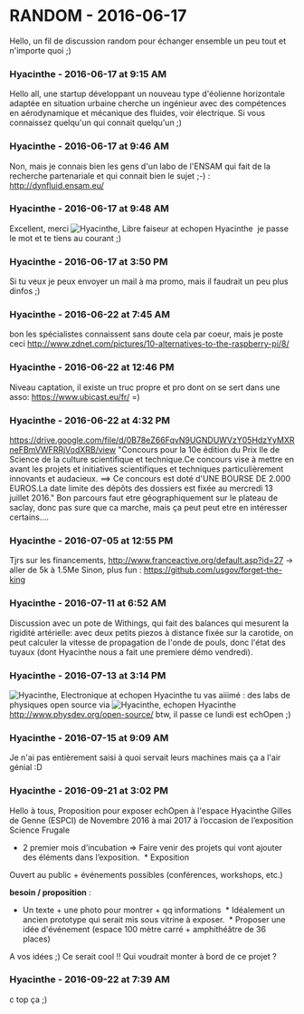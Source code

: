 # RANDOM  - 2016-06-17

Hello, un fil de discussion random pour échanger ensemble un peu tout et n'importe quoi ;)

### **Hyacinthe** - 2016-06-17 at 9:15 AM

Hello all,   une startup développant un nouveau type d'éolienne horizontale adaptée en situation urbaine cherche un ingénieur avec des compétences en aérodynamique et mécanique des fluides, voir électrique.   Si vous connaissez quelqu'un qui connait quelqu'un ;)

### **Hyacinthe** - 2016-06-17 at 9:46 AM

Non, mais je connais bien les gens d'un labo de l'ENSAM qui fait de la recherche partenariale et qui connait bien le sujet ;-) : <http://dynfluid.ensam.eu/>

### **Hyacinthe** - 2016-06-17 at 9:48 AM

Excellent, merci ![Hyacinthe, Libre faiseur at echopen](./../../zz_assets/images/avatars/1275581.png) Hyacinthe  je passe le mot et te tiens au courant ;)

### **Hyacinthe** - 2016-06-17 at 3:50 PM

Si tu veux je peux envoyer un mail à ma promo, mais il faudrait un peu plus dinfos ;)

### **Hyacinthe** - 2016-06-22 at 7:45 AM

bon les spécialistes connaissent sans doute cela par coeur, mais je poste ceci   <http://www.zdnet.com/pictures/10-alternatives-to-the-raspberry-pi/8/>

### **Hyacinthe** - 2016-06-22 at 12:46 PM

Niveau captation, il existe un truc propre et pro dont on se sert dans une asso: <https://www.ubicast.eu/fr/> =)

### **Hyacinthe** - 2016-06-22 at 4:32 PM

<https://drive.google.com/file/d/0B78eZ66FqvN9UGNDUWVzY05HdzYyMXRneFBmVWFRRjVodXRB/view>   "Concours pour la 10e édition du Prix Ile de Science de la culture scientifique et technique.Ce concours vise à mettre en avant les projets et initiatives scientifiques et techniques particulièrement innovants et audacieux.  ==&gt; Ce concours est doté d'UNE BOURSE DE 2.000 EUROS.La date limite des dépôts des dossiers est fixée au mercredi 13 juillet 2016."   Bon parcours faut etre géographiquement sur le plateau de saclay, donc pas sure que ca marche, mais ça peut peut etre en intéresser certains....

### **Hyacinthe** - 2016-07-05 at 12:55 PM

Tjrs sur les financements, <http://www.franceactive.org/default.asp?id=27> -&gt; aller de 5k à 1.5Me   Sinon, plus fun : <https://github.com/usgov/forget-the-king>

### **Hyacinthe** - 2016-07-11 at 6:52 AM

Discussion avec un pote de Withings, qui fait des balances qui mesurent la rigidité artérielle: avec deux petits piezos à distance fixée sur la carotide, on peut calculer la vitesse de propagation de l'onde de pouls, donc l'état des tuyaux (dont Hyacinthe nous a fait une premiere démo vendredi).

### **Hyacinthe** - 2016-07-13 at 3:14 PM

![Hyacinthe, Electronique at echopen](./../../zz_assets/images/avatars/1249123.png) Hyacinthe tu vas aiiimé : des labs de physiques open source   via ![Hyacinthe, echopen](./../../zz_assets/images/avatars/791737.png) Hyacinthe <http://www.physdev.org/open-source/>   btw, il passe ce lundi est echOpen ;)

### **Hyacinthe** - 2016-07-15 at 9:09 AM

Je n'ai pas entièrement saisi à quoi servait leurs machines mais ça a l'air génial :D

### **Hyacinthe** - 2016-09-21 at 3:02 PM

Hello à tous,   Proposition pour exposer echOpen à l'espace Hyacinthe Gilles de Genne (ESPCI) de Novembre 2016 à mai 2017 à l’occasion de l’exposition Science Frugale

 * 2 premier mois d’incubation =&gt; Faire venir des projets qui vont ajouter des éléments dans l’exposition.   * Exposition 

Ouvert au public + événements possibles (conférences, workshops, etc.)

 

**besoin / proposition** : 

 * Un texte + une photo pour montrer + qq informations   * Idéalement un ancien prototype qui serait mis sous vitrine à exposer.   * Proposer une idée d'événement (espace 100 mètre carré + amphithéâtre de 36 places)

  A vos idées ;) Ce serait cool !! Qui voudrait monter à bord de ce projet ?

### **Hyacinthe** - 2016-09-22 at 7:39 AM

c top ça ;)

